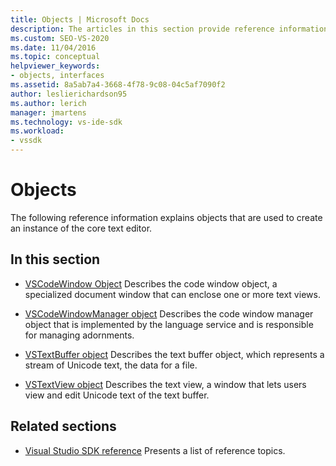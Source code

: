 ```yaml
---
title: Objects | Microsoft Docs
description: The articles in this section provide reference information about objects that are used to create an instance of the core text editor in the Visual Studio SDK.
ms.custom: SEO-VS-2020
ms.date: 11/04/2016
ms.topic: conceptual
helpviewer_keywords:
- objects, interfaces
ms.assetid: 8a5ab7a4-3668-4f78-9c08-04c5af7090f2
author: leslierichardson95
ms.author: lerich
manager: jmartens
ms.technology: vs-ide-sdk
ms.workload:
- vssdk
---
```

# Objects
The following reference information explains objects that are used to create an instance of the core text editor.

## In this section
- [VSCodeWindow Object](../extensibility/vscodewindow-object.md)
 Describes the code window object, a specialized document window that can enclose one or more text views.

- [VSCodeWindowManager object](../extensibility/vscodewindowmanager-object.md)
 Describes the code window manager object that is implemented by the language service and is responsible for managing adornments.

- [VSTextBuffer object](../extensibility/vstextbuffer-object.md)
 Describes the text buffer object, which represents a stream of Unicode text, the data for a file.

- [VSTextView object](../extensibility/vstextview-object.md)
 Describes the text view, a window that lets users view and edit Unicode text of the text buffer.

## Related sections
- [Visual Studio SDK reference](../extensibility/visual-studio-sdk-reference.md)
 Presents a list of reference topics.
